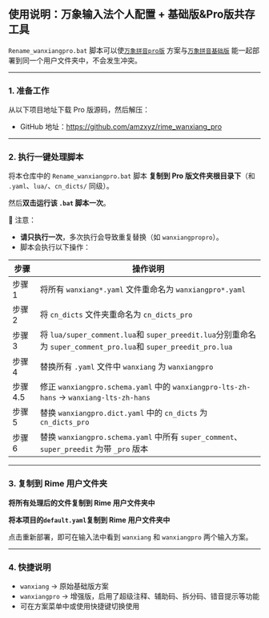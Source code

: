 ##  使用说明：万象输入法个人配置 + 基础版&Pro版共存工具

`Rename_wanxiangpro.bat` 脚本可以使[`万象拼音pro版`](https://github.com/amzxyz/rime_wanxiang_pro) 方案与[`万象拼音基础版`](https://github.com/amzxyz/rime_wanxiang) 能一起部署到同一个用户文件夹中，不会发生冲突。

---

### 1. 准备工作

从以下项目地址下载 Pro 版源码，然后解压：

- GitHub 地址：https://github.com/amzxyz/rime_wanxiang_pro

---

### 2. 执行一键处理脚本

将本仓库中的 `Rename_wanxiangpro.bat` 脚本 **复制到 Pro 版文件夹根目录下**（和 `.yaml`、`lua/`、`cn_dicts/` 同级）。

然后**双击运行该 `.bat` 脚本一次**。

📌 注意：

- **请只执行一次**，多次执行会导致重复替换（如 `wanxiangpropro`）。
- 脚本会执行以下操作：

| 步骤 | 操作说明 |
|------|-----------|
| 步骤 1 | 将所有 `wanxiang*.yaml` 文件重命名为 `wanxiangpro*.yaml` |
| 步骤 2 | 将 `cn_dicts` 文件夹重命名为 `cn_dicts_pro` |
| 步骤 3 | 将 `lua/super_comment.lua`和 `super_preedit.lua`分别重命名为 `super_comment_pro.lua`和 `super_preedit_pro.lua` |
| 步骤 4 | 替换所有 `.yaml` 文件中 `wanxiang` 为 `wanxiangpro` |
| 步骤 4.5 |修正 `wanxiangpro.schema.yaml` 中的 `wanxiangpro-lts-zh-hans` → `wanxiang-lts-zh-hans` |
| 步骤 5 | 替换 `wanxiangpro.dict.yaml` 中的 `cn_dicts` 为 `cn_dicts_pro` |
| 步骤 6 | 替换 `wanxiangpro.schema.yaml` 中所有 `super_comment`、`super_preedit` 为带 `_pro` 版本 |

---

### 3. 复制到 Rime 用户文件夹

**将所有处理后的文件复制到 Rime 用户文件夹中**

**将本项目的`default.yaml`复制到 Rime 用户文件夹中**

点击重新部署，即可在输入法中看到 `wanxiang` 和 `wanxiangpro` 两个输入方案。

---

### 4. 快捷说明

- `wanxiang` → 原始基础版方案
- `wanxiangpro` → 增强版，启用了超级注释、辅助码、拆分码、错音提示等功能
- 可在方案菜单中或使用快捷键切换使用

